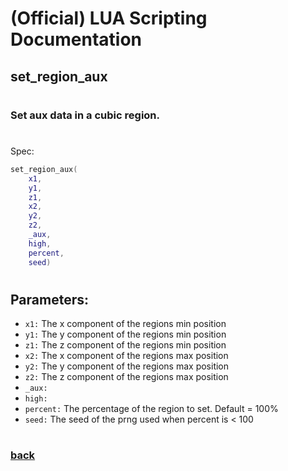 
# (Official) LUA Scripting Documentation

## set_region_aux
#
### Set aux data in a cubic region.
#
Spec:
```lua
set_region_aux(
	x1,
	y1,
	z1,
	x2,
	y2,
	z2,
	_aux,
	high,
	percent,
	seed)
```
#
## Parameters:
- `x1:` The x component of the regions min position
- `y1:` The y component of the regions min position
- `z1:` The z component of the regions min position
- `x2:` The x component of the regions max position
- `y2:` The y component of the regions max position
- `z2:` The z component of the regions max position
- `_aux:` 
- `high:` 
- `percent:` The percentage of the region to set. Default = 100%
- `seed:` The seed of the prng used when percent is < 100
#
### [back](../blocks)
